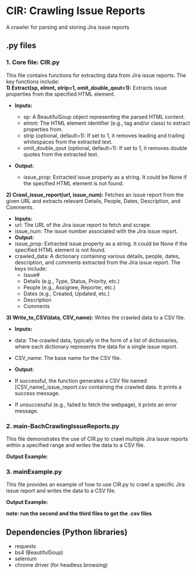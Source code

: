 # CIR: Crawling Issue Reports
A crawler for parsing  and storing Jira issue reports

## .py files
### 1. Core file: CIR.py   
This file contains functions for extracting data from Jira issue reports. The key functions include:   
**1) Extract(sp, elmnt, strip=1, omit_double_qout=1):** Extracts issue properties from the specified HTML element.  
- **Inputs:**  
  - sp: A BeautifulSoup object representing the parsed HTML content.
  - elmnt: The HTML element identifier (e.g., tag and/or class) to extract properties from.
  - strip (optional, default=1): If set to 1, it removes leading and trailing whitespaces from the extracted text.
  - omit_double_qout (optional, default=1): If set to 1, it removes double quotes from the extracted text.  

- **Output:**
  - issue_prop: Extracted issue property as a string. It could be None if the specified HTML element is not found.  


**2) Crawl_issue_report(url, issue_num):** Fetches an issue report from the given URL and extracts relevant Details, People, Dates, Description, and Comments.
 - **Inputs:**  
  - url: The URL of the Jira issue report to fetch and scrape.
  - issue_num: The issue number associated with the Jira issue report.  
 - **Output:**
  - issue_prop: Extracted issue property as a string. It could be None if the specified HTML element is not found. 
  - crawled_data: A dictionary containing various details, people, dates, description, and comments extracted from the Jira issue report. The keys include:
    - Issue#
    - Details (e.g., Type, Status, Priority, etc.)
    - People (e.g., Assignee, Reporter, etc.)
    - Dates (e.g., Created, Updated, etc.)
    - Description
    - Comments   


**3) Write_to_CSV(data, CSV_name):** Writes the crawled data to a CSV file.  
 - **Inputs:**  
  - data: The crawled data, typically in the form of a list of dictionaries, where each dictionary represents the data for a single issue report.
  - CSV_name: The base name for the CSV file. 

 - **Output:**
  - If successful, the function generates a CSV file named [CSV_name]_issue_report.csv containing the crawled data. It prints a success message.
  - If unsuccessful (e.g., failed to fetch the webpage), it prints an error message.


### 2. main-BachCrawlingIssueReports.py   
This file demonstrates the use of CIR.py to crawl multiple Jira issue reports within a specified range and writes the data to a CSV file.

 **Output Example:**   


### 3. mainExample.py   
This file provides an example of how to use CIR.py to crawl a specific Jira issue report and writes the data to a CSV file.

 **Output Example:**  



 **note: run the second and the third files to get the .csv files** 


## Dependencies (Python libraries)
- requests
- bs4 (BeautifulSoup)
- selenium
- chrome driver (for headless browsing)



